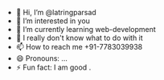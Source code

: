 - 👋 Hi, I’m @latringparsad
- 👀 I’m interested in you
- 🌱 I’m currently learning web-development
- 💞️ I really don't know what to do with it
- 📫 How to reach me +91-7783039938
- 😄 Pronouns: ...
- ⚡ Fun fact: I am good .

<!---
latringparsad/latringparsad is a ✨ special ✨ repository because its `README.md` (this file) appears on your GitHub profile.
You can click the Preview link to take a look at your changes.
--->
